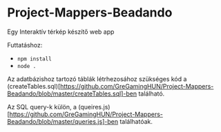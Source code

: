 # Project-Mappers-Beadando

Egy Interaktív térkép készítő web app

Futtatáshoz:
- ```npm install```
- ```node .```

Az adatbázishoz tartozó táblák létrhezosához szükséges kód a (createTables.sql)[https://github.com/GreGamingHUN/Project-Mappers-Beadando/blob/master/createTables.sql]-ben található.

Az SQL query-k külön, a (queires.js)[https://github.com/GreGamingHUN/Project-Mappers-Beadando/blob/master/queries.js]-ben találhatóak.

